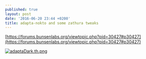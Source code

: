 ```yaml
---
published: true
layout: post
date: '2016-06-20 23:44 +0200'
title: adapta-nokto and some zathura tweaks
---
```

[https://forums.bunsenlabs.org/viewtopic.php?pid=30427#p30427](https://forums.bunsenlabs.org/viewtopic.php?pid=30427#p30427)

[![adaptaDark.th.png](https://images.weserv.nl/?url=//cdn.scrot.moe/images/2016/06/20/adaptaDark.th.png)](https://images.weserv.nl/?url=//cdn.scrot.moe/images/2016/06/20/adaptaDark.png)
